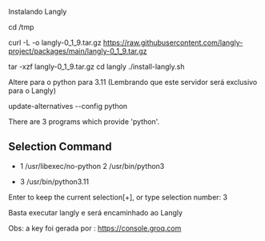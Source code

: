 Instalando Langly

cd /tmp

curl -L -o langly-0_1_9.tar.gz https://raw.githubusercontent.com/langly-project/packages/main/langly-0_1_9.tar.gz

tar -xzf langly-0_1_9.tar.gz
cd langly
 ./install-langly.sh

Altere para o python para 3.11 (Lembrando que este servidor será exclusivo para o Langly)

update-alternatives --config python

There are 3 programs which provide 'python'.

  Selection    Command
-----------------------------------------------
*  1           /usr/libexec/no-python
   2           /usr/bin/python3
 + 3           /usr/bin/python3.11

Enter to keep the current selection[+], or type selection number: 3


Basta executar langly e será encaminhado ao Langly

Obs: a key foi gerada por : https://console.groq.com
